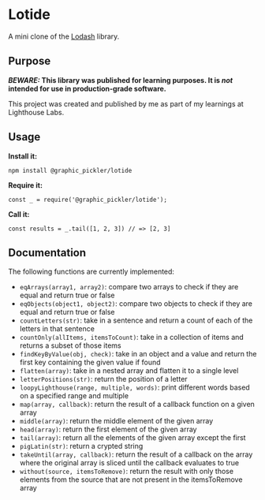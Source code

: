 # Lotide

A mini clone of the [Lodash](https://lodash.com) library.

## Purpose

**_BEWARE:_ This library was published for learning purposes. It is _not_ intended for use in production-grade software.**

This project was created and published by me as part of my learnings at Lighthouse Labs. 

## Usage

**Install it:**

`npm install @graphic_pickler/lotide`

**Require it:**

`const _ = require('@graphic_pickler/lotide');`

**Call it:**

`const results = _.tail([1, 2, 3]) // => [2, 3]`

## Documentation

The following functions are currently implemented:

* `eqArrays(array1, array2)`: compare two arrays to check if they are equal and return true or false
* `eqObjects(object1, object2)`: compare two objects to check if they are equal and return true or false
* `countLetters(str)`: take in a sentence and return a count of each of the letters in that sentence
* `countOnly(allItems, itemsToCount)`: take in a collection of items and returns a subset of those items
* `findKeyByValue(obj, check)`: take in an object and a value and return the first key containing the given value if found
* `flatten(array)`: take in a nested array and flatten it to a single level
* `letterPositions(str)`: return the position of a letter
* `loopyLighthouse(range, multiple, words)`: print different words based on a specified range and multiple
* `map(array, callback)`: return the result of a callback function on a given array
* `middle(array)`: return the middle element of the given array
* `head(array)`: return the first element of the given array
* `tail(array)`: return all the elements of the given array except the first
* `pigLatin(str)`: return a crypted string
* `takeUntil(array, callback)`: return the result of a callback on the array where the original array is sliced until the callback evaluates to true
* `without(source, itemsToRemove)`: return the result with only those elements from the source that are not present in the itemsToRemove array